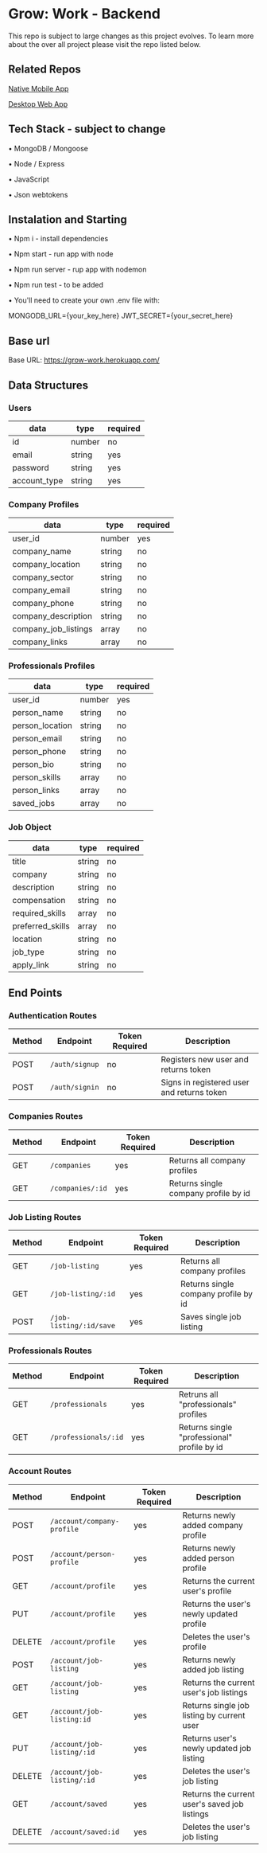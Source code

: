 # Grow: Work - Backend

This repo is subject to large changes as this project evolves. To learn more about the over all project please visit the repo listed below.

## Related Repos

[Native Mobile App](https://github.com/Grow-Work/frontend-react-native)

[Desktop Web App](https://github.com/Grow-Work/frontend-react-desktop)

## Tech Stack - subject to change

• MongoDB / Mongoose

• Node / Express

• JavaScript

• Json webtokens

## Instalation and Starting

• Npm i - install dependencies

• Npm start - run app with node

• Npm run server - rup app with nodemon

• Npm run test - to be added

• You'll need to create your own .env file with:

MONGODB_URL={your_key_here}
JWT_SECRET={your_secret_here}

## Base url

Base URL: https://grow-work.herokuapp.com/

## Data Structures

### Users

| data         | type   | required |
| ------------ | ------ | -------- |
| id           | number | no       |
| email        | string | yes      |
| password     | string | yes      |
| account_type | string | yes      |

### Company Profiles

| data                 | type   | required |
| -------------------- | ------ | -------- |
| user_id              | number | yes      |
| company_name         | string | no       |
| company_location     | string | no       |
| company_sector       | string | no       |
| company_email        | string | no       |
| company_phone        | string | no       |
| company_description  | string | no       |
| company_job_listings | array  | no       |
| company_links        | array  | no       |

### Professionals Profiles

| data                 | type   | required |
| -------------------- | ------ | -------- |
| user_id              | number | yes      |
| person_name          | string | no       |
| person_location      | string | no       |
| person_email         | string | no       |
| person_phone         | string | no       |
| person_bio           | string | no       |
| person_skills        | array  | no       |
| person_links         | array  | no       |
| saved_jobs           | array  | no       |

### Job Object

| data             | type   | required |
| ---------------- | ------ | -------- |
| title            | string | no       |
| company          | string | no       |
| description      | string | no       |
| compensation     | string | no       |
| required_skills  | array  | no       |
| preferred_skills | array  | no       |
| location         | string | no       |
| job_type         | string | no       |
| apply_link       | string | no       |

## End Points

### Authentication Routes

| Method | Endpoint       | Token Required | Description                                |
| ------ | -------------- | -------------- | ------------------------------------------ |
| POST   | `/auth/signup` | no             | Registers new user and returns token       |
| POST   | `/auth/signin` | no             | Signs in registered user and returns token |

### Companies Routes

| Method | Endpoint             | Token Required | Description                                 |
| ------ | ---------------------| -------------- | ------------------------------------------  |
| GET    | `/companies`         | yes            | Returns all company profiles                |
| GET    | `/companies/:id`     | yes            | Returns single company profile by id        |

### Job Listing Routes

| Method | Endpoint                | Token Required | Description                           |
| ------ | ------------------------| -------------- | ------------------------------------  |
| GET    | `/job-listing`          | yes            | Returns all company profiles          |
| GET    | `/job-listing/:id`      | yes            | Returns single company profile by id  |
| POST   | `/job-listing/:id/save` | yes            | Saves single job listing              |

### Professionals Routes

| Method | Endpoint             | Token Required | Description                                 |
| ------ | ---------------------| -------------- | ------------------------------------------  |
| GET    | `/professionals`     | yes            | Retruns all "professionals" profiles        |
| GET    | `/professionals/:id` | yes            | Returns single "professional" profile by id |

### Account Routes

| Method | Endpoint                        | Token Required | Description                                   |
| ------ | ------------------------------- | -------------- | --------------------------------------------  |
| POST   | `/account/company-profile`      | yes            | Returns newly added company profile           |
| POST   | `/account/person-profile`       | yes            | Returns newly added person profile            |
| GET    | `/account/profile`              | yes            | Returns the current user's profile            |
| PUT    | `/account/profile`              | yes            | Returns the user's newly updated profile      |
| DELETE | `/account/profile`              | yes            | Deletes the user's profile                    |
| POST   | `/account/job-listing`          | yes            | Returns newly added job listing               |
| GET    | `/account/job-listing`          | yes            | Returns the current user's job listings       |
| GET    | `/account/job-listing:id`       | yes            | Returns single job listing by current user    |
| PUT    | `/account/job-listing/:id`      | yes            | Returns user's newly updated job listing      |
| DELETE | `/account/job-listing/:id`      | yes            | Deletes the user's job listing                |
| GET    | `/account/saved`                | yes            | Returns the current user's saved job listings |
| DELETE | `/account/saved:id`             | yes            | Deletes the user's job listing                |



